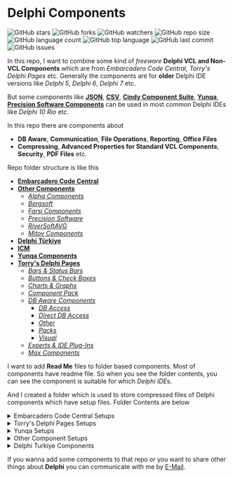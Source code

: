 # Delphi Components

![GitHub stars](https://img.shields.io/github/stars/coderserdar/DelphiComponents?style=social) ![GitHub forks](https://img.shields.io/github/forks/coderserdar/DelphiComponents?style=social) ![GitHub watchers](https://img.shields.io/github/watchers/coderserdar/DelphiComponents?style=social) ![GitHub repo size](https://img.shields.io/github/repo-size/coderserdar/DelphiComponents?style=plastic) ![GitHub language count](https://img.shields.io/github/languages/count/coderserdar/DelphiComponents?style=plastic) ![GitHub top language](https://img.shields.io/github/languages/top/coderserdar/DelphiComponents?style=plastic) ![GitHub last commit](https://img.shields.io/github/last-commit/coderserdar/DelphiComponents?color=red&style=plastic) ![GitHub issues](https://img.shields.io/github/issues/coderserdar/DelphiComponents)

In this repo, I want to combine some kind of *freeware* **Delphi VCL and Non-VCL Components** which are from *Embarcadero Code Central*, *Torry's Delphi Pages* etc. Generally the components are for **older** Delphi IDE versions like *Delphi 5*, *Delphi 6*, *Delphi 7* etc.

But some components like [**JSON**](https://github.com/coderserdar/DelphiComponents/tree/main/Embarcadero%20Code%20Central/JSON%204.5), [**CSV**](https://github.com/coderserdar/DelphiComponents/tree/main/Embarcadero%20Code%20Central/CSV%205.6), [**Cindy Component Suite**](https://github.com/coderserdar/DelphiComponents/tree/main/Embarcadero%20Code%20Central/Cindy%20Components), [**Yunqa**](https://github.com/coderserdar/DelphiComponents/tree/main/Yunqa), [**Precision Software Components**](https://github.com/coderserdar/DelphiComponents/tree/main/Other/Precision%20Software) can be used in most common Delphi IDEs like *Delphi 10 Rio* etc.

In this repo there are components about
 - **DB Aware**, **Communication**, **File Operations**, **Reporting**, **Office Files**
 - **Compressing**, **Advanced Properties for Standard VCL Components**, **Security**, **PDF Files** etc.

Repo folder structure is like this
 - [**Embarcadero Code Central**](https://github.com/coderserdar/DelphiComponents/tree/main/Embarcadero%20Code%20Central/)
 - [**Other Components**](https://github.com/coderserdar/DelphiComponents/tree/main/Other/)
   - [*Alpha Components*](https://github.com/coderserdar/DelphiComponents/tree/main/Other/Alpha%20Components)
   - [*Bergsoft*](https://github.com/coderserdar/DelphiComponents/tree/main/Other/Bergsoft)
   - [*Farsi Components*](https://github.com/coderserdar/DelphiComponents/tree/main/Other/Farsi%20Components)
   - [*Precision Software*](https://github.com/coderserdar/DelphiComponents/tree/main/Other/Precision%20Software)
   - [*RiverSoftAVG*](https://github.com/coderserdar/DelphiComponents/tree/main/Other/RiverSoftAVG)
   - [*Mitov Components*](https://github.com/coderserdar/DelphiComponents/tree/main/Other/Mitov%20Components)
 - [**Delphi Türkiye**](https://github.com/coderserdar/DelphiComponents/tree/main/Delphi%20Türkiye/)
 - [**ICM**](https://github.com/coderserdar/DelphiComponents/tree/main/ICM/)
 - [**Yunqa Components**](https://github.com/coderserdar/DelphiComponents/tree/main/Yunqa)
 - [**Torry's Delphi Pages**](https://github.com/coderserdar/DelphiComponents/tree/main/Torry's%20Delphi%20Pages)
   - [*Bars & Status Bars*](https://github.com/coderserdar/DelphiComponents/tree/main/Torry's%20Delphi%20Pages/Bars%20and%20Status%20Bars)
   - [*Buttons & Check Boxes*](https://github.com/coderserdar/DelphiComponents/tree/main/Torry's%20Delphi%20Pages/Buttons%20and%20CheckBoxes)
   - [*Charts & Graphs*](https://github.com/coderserdar/DelphiComponents/tree/main/Torry's%20Delphi%20Pages/Charts%20And%20Graphs)
   - [*Component Pack*](https://github.com/coderserdar/DelphiComponents/tree/main/Torry's%20Delphi%20Pages/Component%20Pack)
   - [*DB Aware Components*](https://github.com/coderserdar/DelphiComponents/tree/main/Torry's%20Delphi%20Pages/DB%20Aware)
     - [*DB Access*](https://github.com/coderserdar/DelphiComponents/tree/main/Torry's%20Delphi%20Pages/DB%20Aware/DB%20Access)
     - [*Direct DB Access*](https://github.com/coderserdar/DelphiComponents/tree/main/Torry's%20Delphi%20Pages/DB%20Aware/Direct%20DB%20Access)
     - [*Other*](https://github.com/coderserdar/DelphiComponents/tree/main/Torry's%20Delphi%20Pages/DB%20Aware/Other)
     - [*Packs*](https://github.com/coderserdar/DelphiComponents/tree/main/Torry's%20Delphi%20Pages/DB%20Aware/Packs)
     - [*Visual*](https://github.com/coderserdar/DelphiComponents/tree/main/Torry's%20Delphi%20Pages/DB%20Aware/Visual)
   - [*Experts & IDE Plug-Ins*](https://github.com/coderserdar/DelphiComponents/tree/main/Torry's%20Delphi%20Pages/Experts%2C%20IDE)
   - [*Max Components*](https://github.com/coderserdar/DelphiComponents/tree/main/Torry's%20Delphi%20Pages/Max%20Components)


I want to add **Read Me** files to folder based components. Most of components have readme file. So when you see the folder contents, you can see the component is suitable for which *Delphi IDE*s.

And I created a folder which is used to store compressed files of Delphi components which have setup files. Folder Contents are below

<details>
  <summary>Embarcadero Code Central Setups</summary>

   1. *ABC For Delphi 6 Companion Edition*
   2. *ADO Component Suite*
   3. *ANN Magic CD DVD Burner*
   4. *Advanced Application Controls*
   5. *Alfa File Protector*
   6. *Barcode 4.8*
   7. *COM Port*
   8. *Chilkat Component Set*
   9. *Chilkat ZIP*
   10. *DB Alt Grid*
   11. *Drag And Drop Component Suite*
   12. *EI Pack*
   13. *Eldos Tree Lite*
   14. *Excel Component Suite*
   15. *Express Forum Library*
   16. *ExpressMemData*
   17. *EzPlan*
   18. *FSM Library*
   19. *GM Print Suite*
   20. *HTML Help Connect*
   21. *IBX For Delphi 7*
   22. *Kbmmemtable 5.60*
   23. *LMD For Delphi 5*
   24. *NR Comm Lib 6.28*
   25. *NR Comm Lib 6.36*
   26. *NR Comm Lib 6.36*
   27. *NT Set Component Collection*
   28. *Office Component Suite*
   29. *Optical Barcode Recognition 4.2*
   30. *Optical Character Recognition 8.1*
   31. *Orcka Component Suite*
   32. *PDFium Component Suite*
   33. *Report Builder Pro 4*
   34. *SDL Component Suite 7.0 for Delphi 7*
   35. *Super Com Suite*
   36. *Syntax Suite*
   37. *WMI Set Collection*
   38. *XLS Read Write*
   39. *ZIP Forge*
   40. *Ziegler Collection One*

</details>

<details>
  <summary>Torry's Delphi Pages Setups</summary>

   1. *MySQL Components Pro (Delphi 7)*
   2. *Opus Direct Access 3.5.6*
   3. *Devart Virtual Table Standard Edition For Delphi 7*
   4. *Debug Space 0.85*
   5. *Delight Expert*
   6. *Component Bar*
   7. *mdLib*
   8. *abf Components For Delphi 7*
   9. *RiversoftAVG Charting Component Suite*
   10. *LMD Tools Standard Edition For Delphi 7 & Delphi XE*
   11. *DFM Check*
   12. *TMS IDE Rich*
   13. *IBrowser For Delphi 7*
   14. *Ez Specials*
   15. *DDev Extensions*
   16. *mx Exports*
   17. *mx Native Excel*
   18. *mx Caption Button*
   19. *mx Calendar*
   20. *mx FlatPack*
   21. *mx Debugger*
   22. *mx Protector*
   23. *mx Storage*
   24. *mx Symbol Dialog*
   25. *mx Tip Dialog*
   26. *mx Web Update*
   27. *MSO Demo Toolbar*
   28. *Project Xplorer For Delphi 7*
   29. *TwoDesk Component Suite*
   30. *LMD EIPack Special Edition*
   31. *AVIB Query*
   32. *Pro VCL Extensions Library*
   33. *Unit Expert*
   34. *Globus Lib*

</details>

<details>
  <summary>Yunqa Setups</summary>

   1. *DI Converters (Library of Unicode conversion functions for Delphi)*
   2. *DI Creole (Markup parser, converter, and document creator from Creole syntax to, among others, HTML, RTF, LaTeX, as well as custom formats, for Delphi)*
   3. *DI Google Reader (An advanced plugin for DIHtmlParser to illustrate how Google web search result pages can be parsed.)*
   4. *DI HTML Label (Lightweight replacement for TLabel to display HTML-formatted text with clickable text links and dynamic contents.)*
   5. *DI MIME (Base64 (MIME) encoding and decoding library)*
   6. *DI SQLite 3 (A self-contained, embeddable, zero-configuration SQL database engine for Delphi)*
   7. *DI UCL (A lossless compression library with extremely fast and small (200 bytes only!) ASM decompressor)*
   8. *Yu Brotli (The new Brotli compression algorithm to Delphi. TStream, buffer & string wrappers. No-DLL implementation)*
   9. *Yu XML Sec (Provides major XML Security standards for Delphi: XML Signature Syntax and Processing (XMLDSIG), XML Encryption Syntax and Processing (XMLENC), and Security Assertion Markup Language (SAML).)*

</details>

<details>
  <summary>Other Component Setups</summary>

   1. *JEDI Component Library (JCL) Components (Delphi XE)*
   2. *JEDI Visual Component Library (JVCL) Components (Delphi XE)*
   3. *Speex Network Component*
   4. *BergSoft NextGrid 5 (for Delphi 6 & Delphi 7)*
   5. *BergSoft NextGrid 6 (for Delphi 6 & Delphi 7)*
   6. *EC Software Help Suite*
   7. *RiverSoftAVG Flocking*
   8. *RiverSoftAVG Charting Component Suite*
   9. *Palette Bar IDE Plug-In Setup*

</details>

<details>
  <summary>Delphi Turkiye Components</summary>

   1. *MD5 Component*
   2. *UGS Dialog (Splash Message Box)*
   3. *Alternative TEdit Components*
   4. *Some Component Sets*

</details>

If you wanna add some components to that repo or you want to share other things about **Delphi** you can communicate with me by [E-Mail](mailto:serdargul@outlook.com).